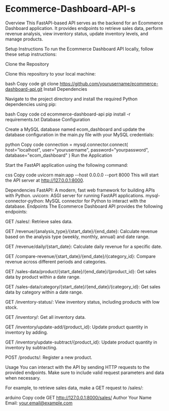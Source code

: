 # Ecommerce-Dashboard-API-s

Overview
This FastAPI-based API serves as the backend for an Ecommerce Dashboard application. It provides endpoints to retrieve sales data, perform revenue analysis, view inventory status, update inventory levels, and manage products.

Setup Instructions
To run the Ecommerce Dashboard API locally, follow these setup instructions:

Clone the Repository

Clone this repository to your local machine:

bash
Copy code
git clone https://github.com/yourusername/ecommerce-dashboard-api.git
Install Dependencies

Navigate to the project directory and install the required Python dependencies using pip:

bash
Copy code
cd ecommerce-dashboard-api
pip install -r requirements.txt
Database Configuration

Create a MySQL database named ecom_dashboard and update the database configuration in the main.py file with your MySQL credentials:

python
Copy code
connection = mysql.connector.connect(
    host="localhost",
    user="yourusername",
    password="yourpassword",
    database="ecom_dashboard"
)
Run the Application

Start the FastAPI application using the following command:

css
Copy code
uvicorn main:app --host 0.0.0.0 --port 8000
This will start the API server at http://127.0.0.1:8000.

Dependencies
FastAPI: A modern, fast web framework for building APIs with Python.
uvicorn: ASGI server for running FastAPI applications.
mysql-connector-python: MySQL connector for Python to interact with the database.
Endpoints
The Ecommerce Dashboard API provides the following endpoints:

GET /sales/: Retrieve sales data.

GET /revenue/{analysis_type}/{start_date}/{end_date}: Calculate revenue based on the analysis type (weekly, monthly, annual) and date range.

GET /revenue/daily/{start_date}: Calculate daily revenue for a specific date.

GET /compare-revenue/{start_date}/{end_date}/{category_id}: Compare revenue across different periods and categories.

GET /sales-data/product/{start_date}/{end_date}/{product_id}: Get sales data by product within a date range.

GET /sales-data/category/{start_date}/{end_date}/{category_id}: Get sales data by category within a date range.

GET /inventory-status/: View inventory status, including products with low stock.

GET /inventory/: Get all inventory data.

GET /inventory/update-add/{product_id}: Update product quantity in inventory by adding.

GET /inventory/update-subtract/{product_id}: Update product quantity in inventory by subtracting.

POST /products/: Register a new product.

Usage
You can interact with the API by sending HTTP requests to the provided endpoints. Make sure to include valid request parameters and data when necessary.

For example, to retrieve sales data, make a GET request to /sales/:

arduino
Copy code
GET http://127.0.0.1:8000/sales/
Author
Your Name
Email: your.email@example.com
